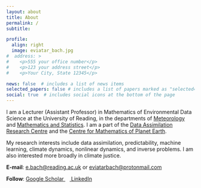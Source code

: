 ```yaml
---
layout: about
title: About
permalink: /
subtitle:

profile:
  align: right
  image: eviatar_bach.jpg
#  address: >
#    <p>555 your office number</p>
#    <p>123 your address street</p>
#    <p>Your City, State 12345</p>

news: false  # includes a list of news items
selected_papers: false # includes a list of papers marked as "selected={true}"
social: true  # includes social icons at the bottom of the page
---
```


I am a Lecturer (Assistant Professor) in Mathematics of Environmental Data Science at the University of Reading, in the departments of [Meteorology](https://www.reading.ac.uk/meteorology/) and [Mathematics and Statistics](https://www.reading.ac.uk/maths-and-stats/). I am a part of the [Data Assimilation Research Centre](https://research.reading.ac.uk/met-darc/) and the [Centre for Mathematics of Planet Earth](https://research.reading.ac.uk/cmpe/).

My research interests include data assimilation, predictability, machine learning, climate dynamics, nonlinear dynamics, and inverse problems. I am also interested more broadly in climate justice.

**E-mail**: [e.bach@reading.ac.uk](mailto:e.bach@reading.ac.uk) or [eviatarbach@protonmail.com](mailto:eviatarbach@protonmail.com)

**Follow**: <a href="https://scholar.google.com/citations?user=qeCEIpwAAAAJ&hl=en" title="Google Scholar" rel="external nofollow noopener" target="_blank"><i class=" ai ai-google-scholar"></i> Google Scholar </a>&nbsp;&nbsp;&nbsp;<a href="https://www.linkedin.com/in/eviatarbach/" title="LinkedIn" rel="external nofollow noopener" target="_blank"><i class="fab fa-linkedin"></i> LinkedIn </a>
